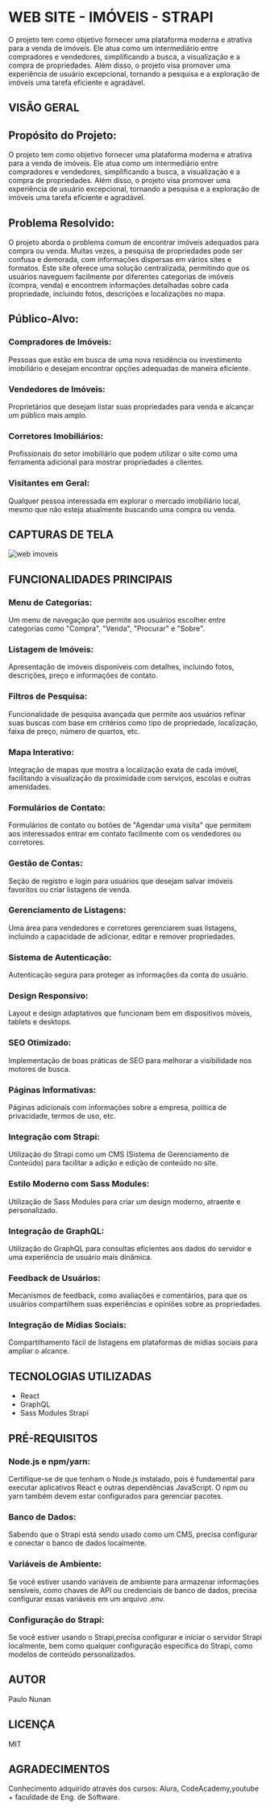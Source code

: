 # WEB SITE - IMÓVEIS - STRAPI

O projeto tem como objetivo fornecer uma plataforma moderna e atrativa para a venda de imóveis. Ele atua como um intermediário entre compradores e vendedores, simplificando a busca, a visualização e a compra de propriedades. Além disso, o projeto visa promover uma experiência de usuário excepcional, tornando a pesquisa e a exploração de imóveis uma tarefa eficiente e agradável.




## VISÃO GERAL

## Propósito do Projeto: 

O projeto tem como objetivo fornecer uma plataforma moderna e atrativa para a venda de imóveis. Ele atua como um intermediário entre compradores e vendedores, simplificando a busca, a visualização e a compra de propriedades. Além disso, o projeto visa promover uma experiência de usuário excepcional, tornando a pesquisa e a exploração de imóveis uma tarefa eficiente e agradável.

## Problema Resolvido: 

O projeto aborda o problema comum de encontrar imóveis adequados para compra ou venda. Muitas vezes, a pesquisa de propriedades pode ser confusa e demorada, com informações dispersas em vários sites e formatos. Este site oferece uma solução centralizada, permitindo que os usuários naveguem facilmente por diferentes categorias de imóveis (compra, venda) e encontrem informações detalhadas sobre cada propriedade, incluindo fotos, descrições e localizações no mapa.

## Público-Alvo: 

### Compradores de Imóveis:

Pessoas que estão em busca de uma nova residência ou investimento imobiliário e desejam encontrar opções adequadas de maneira eficiente.

### Vendedores de Imóveis: 

Proprietários que desejam listar suas propriedades para venda e alcançar um público mais amplo.

### Corretores Imobiliários: 

Profissionais do setor imobiliário que podem utilizar o site como uma ferramenta adicional para mostrar propriedades a clientes.

### Visitantes em Geral: 

Qualquer pessoa interessada em explorar o mercado imobiliário local, mesmo que não esteja atualmente buscando uma compra ou venda.



## CAPTURAS DE TELA

![web imoveis](https://github.com/ph-nunan/Web-Imoveis-strApi-FullStack/assets/117214802/8ae6ab38-2758-4a57-a69b-a1f2f146f291)




## FUNCIONALIDADES PRINCIPAIS

### Menu de Categorias: 

Um menu de navegação que permite aos usuários escolher entre categorias como "Compra", "Venda", "Procurar" e "Sobre".

### Listagem de Imóveis:

Apresentação de imóveis disponíveis com detalhes, incluindo fotos, descrições, preço e informações de contato.

### Filtros de Pesquisa: 

Funcionalidade de pesquisa avançada que permite aos usuários refinar suas buscas com base em critérios como tipo de propriedade, localização, faixa de preço, número de quartos, etc.

### Mapa Interativo: 

Integração de mapas que mostra a localização exata de cada imóvel, facilitando a visualização da proximidade com serviços, escolas e outras amenidades.

### Formulários de Contato: 

Formulários de contato ou botões de "Agendar uma visita" que permitem aos interessados entrar em contato facilmente com os vendedores ou corretores.

### Gestão de Contas:

Seção de registro e login para usuários que desejam salvar imóveis favoritos ou criar listagens de venda.

### Gerenciamento de Listagens: 

Uma área para vendedores e corretores gerenciarem suas listagens, incluindo a capacidade de adicionar, editar e remover propriedades.

### Sistema de Autenticação: 

Autenticação segura para proteger as informações da conta do usuário.

### Design Responsivo:

Layout e design adaptativos que funcionam bem em dispositivos móveis, tablets e desktops.

### SEO Otimizado: 

Implementação de boas práticas de SEO para melhorar a visibilidade nos motores de busca.

### Páginas Informativas:

Páginas adicionais com informações sobre a empresa, política de privacidade, termos de uso, etc.

### Integração com Strapi: 

Utilização do Strapi como um CMS (Sistema de Gerenciamento de Conteúdo) para facilitar a adição e edição de conteúdo no site.

### Estilo Moderno com Sass Modules:

Utilização de Sass Modules para criar um design moderno, atraente e personalizado.

### Integração de GraphQL: 

Utilização do GraphQL para consultas eficientes aos dados do servidor e uma experiência de usuário mais dinâmica.

### Feedback de Usuários: 

Mecanismos de feedback, como avaliações e comentários, para que os usuários compartilhem suas experiências e opiniões sobre as propriedades.

### Integração de Mídias Sociais: 

Compartilhamento fácil de listagens em plataformas de mídias sociais para ampliar o alcance.










## TECNOLOGIAS UTILIZADAS

- React 
- GraphQL 
- Sass Modules Strapi





## PRÉ-REQUISITOS

### Node.js e npm/yarn:

Certifique-se de que tenham o Node.js instalado, pois é fundamental para executar aplicativos React e outras dependências JavaScript. O npm ou yarn também devem estar configurados para gerenciar pacotes.

### Banco de Dados:

Sabendo que o Strapi está sendo usado como um CMS, precisa configurar e conectar o banco de dados localmente.

### Variáveis de Ambiente:

Se você estiver usando variáveis de ambiente para armazenar informações sensíveis, como chaves de API ou credenciais de banco de dados, precisa configurar essas variáveis em um arquivo .env.


### Configuração do Strapi: 

Se você estiver usando o Strapi,precisa configurar e iniciar o servidor Strapi localmente, bem como qualquer configuração específica do Strapi, como modelos de conteúdo personalizados.






## AUTOR

Paulo Nunan



## LICENÇA

MIT




## AGRADECIMENTOS

Conhecimento adquirido através dos cursos: Alura, CodeAcademy,youtube + faculdade de Eng. de Software.
